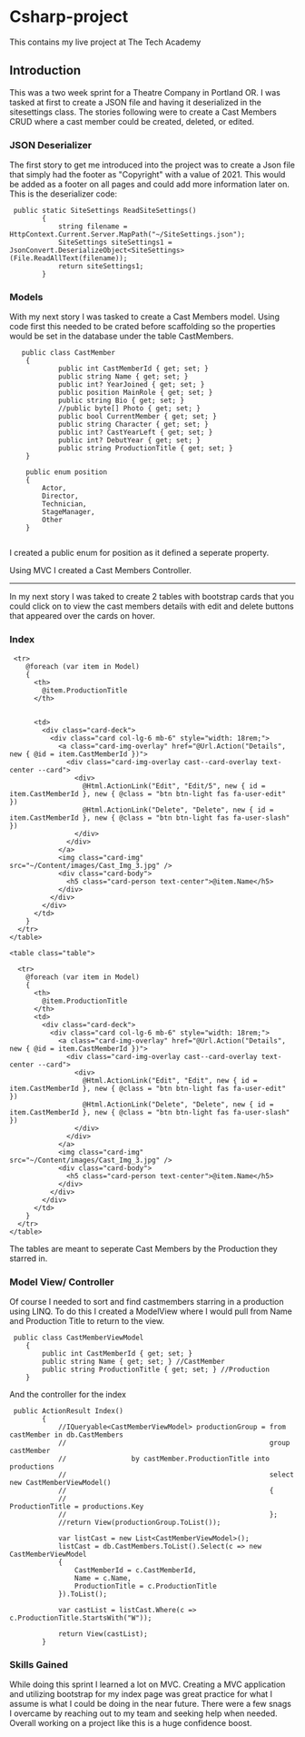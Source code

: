 # Csharp-project
This contains my live project at The Tech Academy

## Introduction
This was a two week sprint for a Theatre Company in Portland OR. I was tasked at first to create a JSON file and having it deserialized in the sitesettings class. The stories following were to create a Cast Members CRUD where a cast member could be created, deleted, or edited. 

### JSON Deserializer
The first story to get me introduced into the project was to create a Json file that simply had the footer as "Copyright" with a value of 2021. This would be added as a footer on all pages and could add more information later on.
This is the deserializer code:
```
 public static SiteSettings ReadSiteSettings()
        {
            string filename = HttpContext.Current.Server.MapPath("~/SiteSettings.json");
            SiteSettings siteSettings1 = JsonConvert.DeserializeObject<SiteSettings>(File.ReadAllText(filename));
            return siteSettings1;
        }
```
### Models
With my next story I was tasked to create a Cast Members model. Using code first this needed to be crated before scaffolding so the properties would be set in the database under the table CastMembers.
```
   public class CastMember 
    {
            public int CastMemberId { get; set; }
            public string Name { get; set; }
            public int? YearJoined { get; set; }
            public position MainRole { get; set; }
            public string Bio { get; set; }
            //public byte[] Photo { get; set; }
            public bool CurrentMember { get; set; }
            public string Character { get; set; }
            public int? CastYearLeft { get; set; }
            public int? DebutYear { get; set; }
            public string ProductionTitle { get; set; }
    }

    public enum position
    {
        Actor,
        Director,
        Technician,
        StageManager,
        Other
    }
    
```
I created a public enum for position as it defined a seperate property.

Using MVC I created a Cast Members Controller.

---------------------------------------------------------------------------------------------------------------------------------------------------------------------------------
In my next story I was taked to create 2 tables with bootstrap cards that you could click on to view the cast members details with edit and delete buttons that appeared over the cards on hover.

### Index

```
 <tr>
    @foreach (var item in Model)
    {
      <th>
        @item.ProductionTitle
      </th>


      <td>
        <div class="card-deck">
          <div class="card col-lg-6 mb-6" style="width: 18rem;">
            <a class="card-img-overlay" href="@Url.Action("Details", new { @id = item.CastMemberId })">
              <div class="card-img-overlay cast--card-overlay text-center --card">
                <div>
                  @Html.ActionLink("Edit", "Edit/5", new { id = item.CastMemberId }, new { @class = "btn btn-light fas fa-user-edit" })
                  @Html.ActionLink("Delete", "Delete", new { id = item.CastMemberId }, new { @class = "btn btn-light fas fa-user-slash" })
                </div>
              </div>
            </a>
            <img class="card-img" src="~/Content/images/Cast_Img_3.jpg" />
            <div class="card-body">
              <h5 class="card-person text-center">@item.Name</h5>
            </div>
          </div>
        </div>
      </td>
    }
  </tr>
</table>

<table class="table">

  <tr>
    @foreach (var item in Model)
    {
      <th>
        @item.ProductionTitle
      </th>
      <td>
        <div class="card-deck">
          <div class="card col-lg-6 mb-6" style="width: 18rem;">
            <a class="card-img-overlay" href="@Url.Action("Details", new { @id = item.CastMemberId })">
              <div class="card-img-overlay cast--card-overlay text-center --card">
                <div>
                  @Html.ActionLink("Edit", "Edit", new { id = item.CastMemberId }, new { @class = "btn btn-light fas fa-user-edit" })
                  @Html.ActionLink("Delete", "Delete", new { id = item.CastMemberId }, new { @class = "btn btn-light fas fa-user-slash" })
                </div>
              </div>
            </a>
            <img class="card-img" src="~/Content/images/Cast_Img_3.jpg" />
            <div class="card-body">
              <h5 class="card-person text-center">@item.Name</h5>
            </div>
          </div>
        </div>
      </td>
    }
  </tr>
</table>
```
The tables are meant to seperate Cast Members by the Production they starred in.

### Model View/ Controller
Of course I needed to sort and find castmembers starring in a production using LINQ. To do this I created a ModelView where I would pull from Name and Production Title to return to the view.

```
 public class CastMemberViewModel
    {
        public int CastMemberId { get; set; }
        public string Name { get; set; } //CastMember
        public string ProductionTitle { get; set; } //Production
    }
```

And the controller for the index
```
 public ActionResult Index()
        {
            //IQueryable<CastMemberViewModel> productionGroup = from castMember in db.CastMembers
            //                                                  group castMember
            //                by castMember.ProductionTitle into productions
            //                                                  select new CastMemberViewModel()
            //                                                  {
            //                                                      ProductionTitle = productions.Key
            //                                                  };
            //return View(productionGroup.ToList());

            var listCast = new List<CastMemberViewModel>();
            listCast = db.CastMembers.ToList().Select(c => new CastMemberViewModel
            {
                CastMemberId = c.CastMemberId,
                Name = c.Name,
                ProductionTitle = c.ProductionTitle
            }).ToList();

            var castList = listCast.Where(c => c.ProductionTitle.StartsWith("W"));
            
            return View(castList);
        }
```

### Skills Gained

While doing this sprint I learned a lot on MVC. Creating a MVC application and utilizing bootstrap for my index page was great practice for what I assume is what I could be doing in the near future. There were a few snags I overcame by reaching out to my team and seeking help when needed. Overall working on a project like this is a huge confidence boost. 


```
